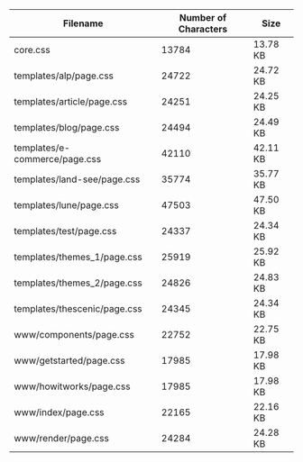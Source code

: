 | Filename                      | Number of Characters | Size     |
| ----------------------------- | -------------------- | -------- |
| core.css                      | 13784                | 13.78 KB |
| templates/alp/page.css        | 24722                | 24.72 KB |
| templates/article/page.css    | 24251                | 24.25 KB |
| templates/blog/page.css       | 24494                | 24.49 KB |
| templates/e-commerce/page.css | 42110                | 42.11 KB |
| templates/land-see/page.css   | 35774                | 35.77 KB |
| templates/lune/page.css       | 47503                | 47.50 KB |
| templates/test/page.css       | 24337                | 24.34 KB |
| templates/themes_1/page.css   | 25919                | 25.92 KB |
| templates/themes_2/page.css   | 24826                | 24.83 KB |
| templates/thescenic/page.css  | 24345                | 24.34 KB |
| www/components/page.css       | 22752                | 22.75 KB |
| www/getstarted/page.css       | 17985                | 17.98 KB |
| www/howitworks/page.css       | 17985                | 17.98 KB |
| www/index/page.css            | 22165                | 22.16 KB |
| www/render/page.css           | 24284                | 24.28 KB |